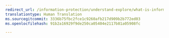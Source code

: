 ```yaml
---
redirect_url: /information-protection/understand-explore/what-is-information-protection
translationtype: Human Translation
ms.sourcegitcommit: 3336b75fbc2fce1c9260afb217d909b2b772ed03
ms.openlocfilehash: 91b2a16929f9de250ca05404e2117b81a05908fc

---
```




<!--HONumber=Jan17_HO1-->


